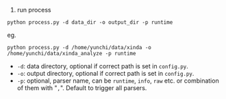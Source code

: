 1. run process
```
python process.py -d data_dir -o output_dir -p runtime
```
eg.
```
python process.py -d /home/yunchi/data/xinda -o /home/yunchi/data/xinda_analyze -p runtime
```
- `-d`: data directory, optional if correct path is set in `config.py`.
- `-o`: output directory, optional if correct path is set in `config.py`.
- `-p`: optional, parser name,  can be `runtime`, `info`, `raw` etc. or combination of them with "`,`". Default to trigger all parsers.
